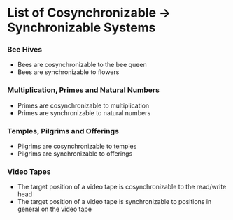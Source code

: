 # List of Cosynchronizable -> Synchronizable Systems

### Bee Hives

- Bees are cosynchronizable to the bee queen
- Bees are synchronizable to flowers

### Multiplication, Primes and Natural Numbers

- Primes are cosynchronizable to multiplication
- Primes are synchronizable to natural numbers

### Temples, Pilgrims and Offerings

- Pilgrims are cosynchronizable to temples
- Pilgrims are synchronizable to offerings

### Video Tapes

- The target position of a video tape is cosynchronizable to the read/write head
- The target position of a video tape is synchronizable to positions in general on the video tape
